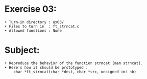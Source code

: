 # Exercise 03:
	• Turn-in directory : ex03/
	• Files to turn in  : ft_strncat.c
	• Allowed functions : None
# Subject:
	• Reproduce the behavior of the function strncat (man strncat).
	• Here’s how it should be prototyped :
		char *ft_strncat(char *dest, char *src, unsigned int nb)
